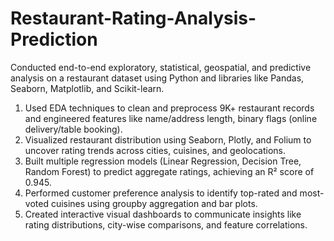 # Restaurant-Rating-Analysis-Prediction
Conducted end-to-end exploratory, statistical, geospatial, and predictive analysis on a restaurant dataset using Python and libraries like Pandas, Seaborn, Matplotlib, and Scikit-learn.

1. Used EDA techniques to clean and preprocess 9K+ restaurant records and engineered features like name/address length, binary flags (online delivery/table booking).
2. Visualized restaurant distribution using Seaborn, Plotly, and Folium to uncover rating trends across cities, cuisines, and geolocations.
3. Built multiple regression models (Linear Regression, Decision Tree, Random Forest) to predict aggregate ratings, achieving an R² score of 0.945.
4. Performed customer preference analysis to identify top-rated and most-voted cuisines using groupby aggregation and bar plots.
5. Created interactive visual dashboards to communicate insights like rating distributions, city-wise comparisons, and feature correlations.
